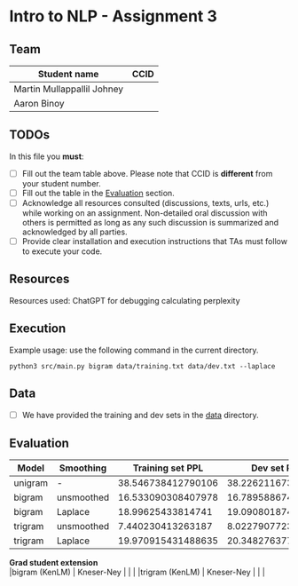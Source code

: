 # Intro to NLP - Assignment 3

## Team
|Student name| CCID |
|------------|------|
|Martin Mullappallil Johney  |      |
|Aaron Binoy   |      |

## TODOs

In this file you **must**:
- [ ] Fill out the team table above. Please note that CCID is **different** from your student number.
- [ ] Fill out the table in the [Evaluation](#evaluation) section.
- [ ] Acknowledge all resources consulted (discussions, texts, urls, etc.) while working on an assignment. Non-detailed oral discussion with others is permitted as long as any such discussion is summarized and acknowledged by all parties.
- [ ] Provide clear installation and execution instructions that TAs must follow to execute your code.

## Resources
Resources used: ChatGPT for debugging calculating perplexity

## Execution
Example usage: use the following command in the current directory.

`python3 src/main.py bigram data/training.txt data/dev.txt --laplace`

## Data
- [ ] We have provided the training and dev sets in the [data](data) directory.

## Evaluation

|Model           | Smoothing  | Training set PPL | Dev set PPL |
|----------------|----------- | ---------------- | ----------- |
|unigram         | -          |38.546738412790106|38.22621167306222|
|bigram          | unsmoothed |16.533090308407978|16.789588674738216|
|bigram          | Laplace    |18.99625433814741 |19.090801874848253|
|trigram         | unsmoothed |7.440230413263187 |8.022790772303466 |
|trigram         | Laplace    |19.970915431488635|20.348276377059364|
**Grad student extension**                                           
|bigram (KenLM)  | Kneser-Ney |                  |             |
|trigram (KenLM) | Kneser-Ney |                  |             |

